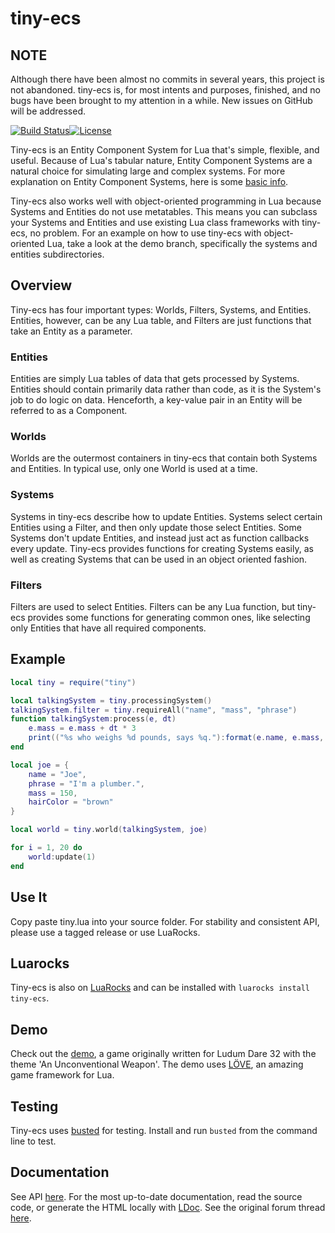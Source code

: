 # tiny-ecs #

## NOTE

Although there have been almost no commits in several years, this
project is not abandoned. tiny-ecs is, for most intents and
purposes, finished, and no bugs have been brought to my attention in a while.
New issues on GitHub will be addressed.

[![Build Status](https://travis-ci.org/bakpakin/tiny-ecs.png?branch=master)](https://travis-ci.org/bakpakin/tiny-ecs)[![License](http://img.shields.io/badge/Licence-MIT-brightgreen.svg)](LICENSE)

Tiny-ecs is an Entity Component System for Lua that's simple, flexible, and useful.
Because of Lua's tabular nature, Entity Component Systems are a natural choice
for simulating large and complex systems. For more explanation on Entity
Component Systems, here is some
[basic info](http://en.wikipedia.org/wiki/Entity_component_system "Wikipedia").

Tiny-ecs also works well with object-oriented programming in Lua because
Systems and Entities do not use metatables. This means you can subclass your
Systems and Entities and use existing Lua class frameworks with tiny-ecs, no problem.
For an example on how to use tiny-ecs with object-oriented Lua, take a look at the
demo branch, specifically the systems and entities subdirectories.

## Overview ##
Tiny-ecs has four important types: Worlds, Filters, Systems, and Entities.
Entities, however, can be any Lua table, and Filters are just functions that
take an Entity as a parameter.

### Entities ###
Entities are simply Lua tables of data that gets processed by Systems. Entities
should contain primarily data rather than code, as it is the System's job to
do logic on data. Henceforth, a key-value pair in an Entity will
be referred to as a Component.

### Worlds ###
Worlds are the outermost containers in tiny-ecs that contain both Systems
and Entities. In typical use, only one World is used at a time.

### Systems ###
Systems in tiny-ecs describe how to update Entities. Systems select certain Entities
using a Filter, and then only update those select Entities. Some Systems don't
update Entities, and instead just act as function callbacks every update. Tiny-ecs
provides functions for creating Systems easily, as well as creating Systems that
can be used in an object oriented fashion.

### Filters ###
Filters are used to select Entities. Filters can be any Lua function, but
tiny-ecs provides some functions for generating common ones, like selecting
only Entities that have all required components.

## Example ##
```lua
local tiny = require("tiny")

local talkingSystem = tiny.processingSystem()
talkingSystem.filter = tiny.requireAll("name", "mass", "phrase")
function talkingSystem:process(e, dt)
    e.mass = e.mass + dt * 3
    print(("%s who weighs %d pounds, says %q."):format(e.name, e.mass, e.phrase))
end

local joe = {
    name = "Joe",
    phrase = "I'm a plumber.",
    mass = 150,
    hairColor = "brown"
}

local world = tiny.world(talkingSystem, joe)

for i = 1, 20 do
    world:update(1)
end
```

## Use It ##
Copy paste tiny.lua into your source folder. For stability and consistent API,
please use a tagged release or use LuaRocks.

## Luarocks ##
Tiny-ecs is also on [LuaRocks](https://luarocks.org/) and can be installed with
`luarocks install tiny-ecs`.

## Demo ##
Check out the [demo](https://github.com/bakpakin/tiny-ecs/tree/demo-commandokibbles), a game
originally written for Ludum Dare 32 with the theme 'An Unconventional Weapon'. The demo uses
[LÖVE](https://love2d.org/), an amazing game framework for Lua.

## Testing ##
Tiny-ecs uses [busted](http://olivinelabs.com/busted/) for testing. Install and run
`busted` from the command line to test.

## Documentation ##
See API [here](http://bakpakin.github.io/tiny-ecs/doc/).
For the most up-to-date documentation, read the source code, or generate the HTML
locally with [LDoc](http://stevedonovan.github.io/ldoc/).
See the original forum thread [here](https://love2d.org/forums/viewtopic.php?f=5&t=79937&p=182589).

